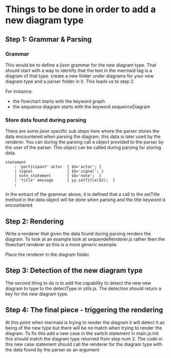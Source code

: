 # Things to be done in order to add a new diagram type
## Step 1: Grammar & Parsing
### Grammar
This would be to  define a jison grammar for the new diagram type. That should start with a way to identify that the text in the mermaid tag is a diagram of that type. create a new folder under diagrams for your new diagram type and a parser folder in it. This leads us to step 2.

For instance:

* the flowchart starts with the keyword graph.
* the sequence diagram starts with the keyword sequenceDiagram

### Store data found during parsing
There are some jison specific sub steps here where the parser stores the data encountered when parsing the diagram, this data is later used by the renderer. You can during the parsing call a object provided to the parser by the user of the parser. This object can be called during parsing for storing data.

```
statement
	: 'participant' actor  { $$='actor'; }
	| signal               { $$='signal'; }
	| note_statement       { $$='note';  }
	| 'title' message      { yy.setTitle($2);  }
	;
```

In the extract of the grammar above, it is defined that a call to the setTitle method in the data object will be done when parsing and the title keyword is encountered.

## Step 2: Rendering
Write a renderer that given the data found during parsing renders the diagram. To look at an example look at sequendeRenderer.js rather then the flowchart renderer as this is a more generic example.

Place the renderer in the diagram folder.

## Step 3: Detection of the new diagram type
The second thing to do is to add the capability to detect the new new diagram to type to the detectType in utils.js. The detection should return a key for the new diagram type.

## Step 4: The final piece - triggering the rendering
At this point when mermaid is trying to render the diagram it will detect it as being of the new type but there will be no match when trying to render the diagram. To fix this add a new case in the switch statement in main.js:init this should match the diagram type returned from step num 2. The code in this new case statement should call the renderer for the diagram type with the data found by the parser as an argument
